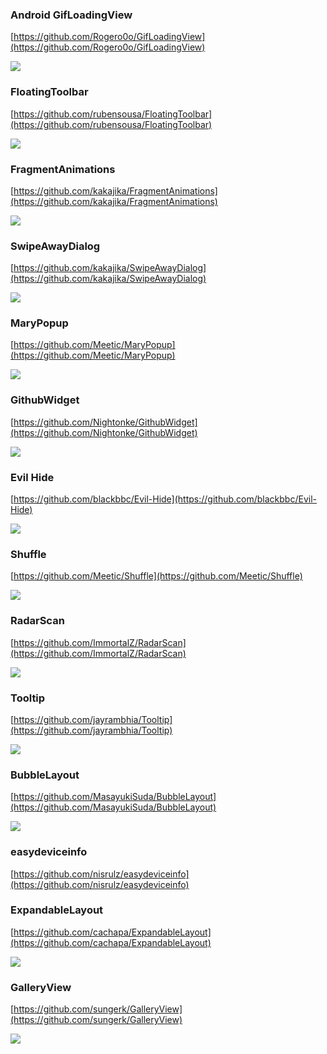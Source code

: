 

### Android GifLoadingView ###


[https://github.com/Rogero0o/GifLoadingView](https://github.com/Rogero0o/GifLoadingView)

![](https://camo.githubusercontent.com/f9bbba0797b820f7b62cda1b7d01bebd6756fdcd/687474703a2f2f7777332e73696e61696d672e636e2f736d616c6c2f61363935616364656777316633646579746236343867323034733034787771652e676966)

### FloatingToolbar ###

[https://github.com/rubensousa/FloatingToolbar](https://github.com/rubensousa/FloatingToolbar)

![](https://github.com/rubensousa/FloatingToolbar/raw/master/screenshots/demo.gif)

### FragmentAnimations ###

[https://github.com/kakajika/FragmentAnimations](https://github.com/kakajika/FragmentAnimations)

![](https://raw.githubusercontent.com/wiki/kakajika/FragmentAnimations/images/move.gif)


### SwipeAwayDialog ###

[https://github.com/kakajika/SwipeAwayDialog](https://github.com/kakajika/SwipeAwayDialog)

![](https://raw.githubusercontent.com/wiki/kakajika/SwipeAwayDialog/images/octocats.gif)


### MaryPopup ###

[https://github.com/Meetic/MaryPopup](https://github.com/Meetic/MaryPopup)

![](https://github.com/Meetic/MaryPopup/raw/master/media/center.gif)

### GithubWidget ###


[https://github.com/Nightonke/GithubWidget](https://github.com/Nightonke/GithubWidget)

![](https://github.com/Nightonke/GithubWidget/raw/master/Pic/style_3.png?raw=true)

### Evil Hide ###

[https://github.com/blackbbc/Evil-Hide](https://github.com/blackbbc/Evil-Hide)

![](https://github.com/blackbbc/Evil-Hide/raw/master/demo.gif)

### Shuffle ###

[https://github.com/Meetic/Shuffle](https://github.com/Meetic/Shuffle)

![](https://github.com/Meetic/Shuffle/raw/master/media/inline.gif)


### RadarScan ###

[https://github.com/ImmortalZ/RadarScan](https://github.com/ImmortalZ/RadarScan)

![](https://camo.githubusercontent.com/2f6c44577df8f8e11cf0e6c11d258abc1ece6960/687474703a2f2f696d672e626c6f672e6373646e2e6e65742f3230313630353035303031383034373633)


### Tooltip ###


[https://github.com/jayrambhia/Tooltip](https://github.com/jayrambhia/Tooltip)

![](https://raw.githubusercontent.com/jayrambhia/Tooltip/master/art/demo.gif)

### BubbleLayout ###

[https://github.com/MasayukiSuda/BubbleLayout](https://github.com/MasayukiSuda/BubbleLayout)

![](https://github.com/MasayukiSuda/BubbleLayout/raw/master/art/all.gif)



### easydeviceinfo ###

[https://github.com/nisrulz/easydeviceinfo](https://github.com/nisrulz/easydeviceinfo)

### ExpandableLayout ###
[https://github.com/cachapa/ExpandableLayout](https://github.com/cachapa/ExpandableLayout)

![](https://github.com/cachapa/ExpandableLayout/raw/master/images/expandable_fill.gif)

### GalleryView ###

[https://github.com/sungerk/GalleryView](https://github.com/sungerk/GalleryView)

![](https://camo.githubusercontent.com/806b11cf4dcdd87db1fe606081bf6a20c3b5dfb1/687474703a2f2f696d672e796f75747562652e636f6d2f76692f7a494c676f616879666a772f302e6a7067)
